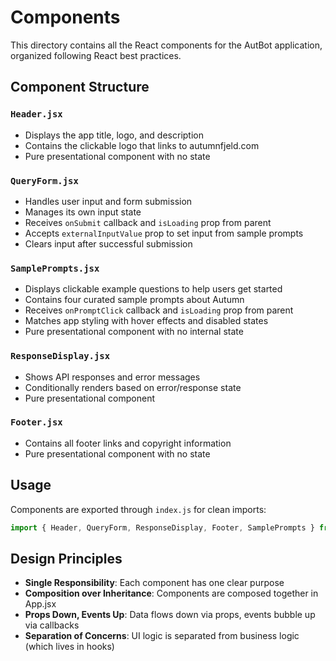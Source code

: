 # Components

This directory contains all the React components for the AutBot application, organized following React best practices.

## Component Structure

### `Header.jsx`
- Displays the app title, logo, and description
- Contains the clickable logo that links to autumnfjeld.com
- Pure presentational component with no state

### `QueryForm.jsx`
- Handles user input and form submission
- Manages its own input state
- Receives `onSubmit` callback and `isLoading` prop from parent
- Accepts `externalInputValue` prop to set input from sample prompts
- Clears input after successful submission

### `SamplePrompts.jsx`
- Displays clickable example questions to help users get started
- Contains four curated sample prompts about Autumn
- Receives `onPromptClick` callback and `isLoading` prop from parent
- Matches app styling with hover effects and disabled states
- Pure presentational component with no internal state

### `ResponseDisplay.jsx`
- Shows API responses and error messages
- Conditionally renders based on error/response state
- Pure presentational component

### `Footer.jsx`
- Contains all footer links and copyright information
- Pure presentational component with no state

## Usage

Components are exported through `index.js` for clean imports:

```jsx
import { Header, QueryForm, ResponseDisplay, Footer, SamplePrompts } from './components'
```

## Design Principles

- **Single Responsibility**: Each component has one clear purpose
- **Composition over Inheritance**: Components are composed together in App.jsx
- **Props Down, Events Up**: Data flows down via props, events bubble up via callbacks
- **Separation of Concerns**: UI logic is separated from business logic (which lives in hooks) 